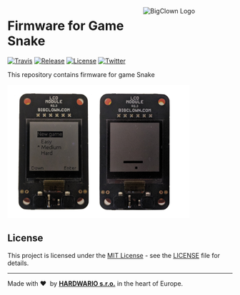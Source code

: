 <a href="https://www.bigclown.com/"><img src="https://bigclown.sirv.com/logo.png" width="200" height="59" alt="BigClown Logo" align="right"></a>

# Firmware for Game Snake

[![Travis](https://img.shields.io/travis/bigclownlabs/bcf-game-snake/master.svg)](https://travis-ci.org/bigclownlabs/bcf-game-snake)
[![Release](https://img.shields.io/github/release/bigclownlabs/bcf-game-snake.svg)](https://github.com/bigclownlabs/bcf-game-snake/releases)
[![License](https://img.shields.io/github/license/bigclownlabs/bcf-game-snake.svg)](https://github.com/bigclownlabs/bcf-game-snake/blob/master/LICENSE)
[![Twitter](https://img.shields.io/twitter/follow/BigClownLabs.svg?style=social&label=Follow)](https://twitter.com/BigClownLabs)

This repository contains firmware for game Snake

![Photo of game Snake](img.png)

## License

This project is licensed under the [MIT License](https://opensource.org/licenses/MIT/) - see the [LICENSE](LICENSE) file for details.

---

Made with &#x2764;&nbsp; by [**HARDWARIO s.r.o.**](https://www.hardwario.com/) in the heart of Europe.
